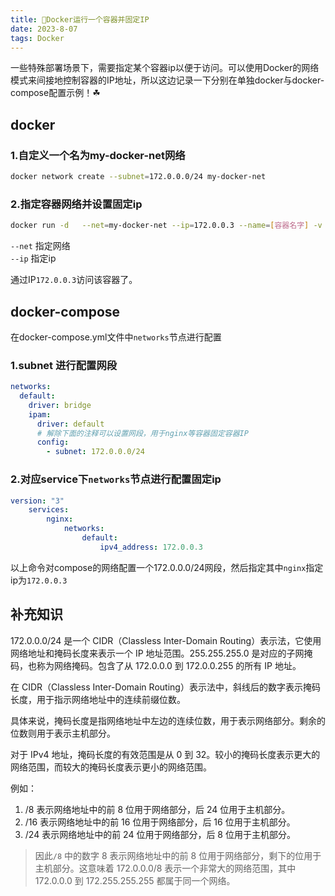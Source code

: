 ```yaml
---
title: 🫡Docker运行一个容器并固定IP
date: 2023-8-07
tags: Docker
---
```


一些特殊部署场景下，需要指定某个容器ip以便于访问。可以使用Docker的网络模式来间接地控制容器的IP地址，所以这边记录一下分别在单独docker与docker-compose配置示例！☘

## docker

### 1.自定义一个名为my-docker-net网络

```sh
docker network create --subnet=172.0.0.0/24 my-docker-net
```

### 2.指定容器网络并设置固定ip

```sh
docker run -d   --net=my-docker-net --ip=172.0.0.3 --name=[容器名字] -v [镜像名字]
```

`--net` 指定网络  
`--ip`  指定ip  

通过IP`172.0.0.3`访问该容器了。

## docker-compose

在docker-compose.yml文件中`networks`节点进行配置

### 1.subnet 进行配置网段

```yml
networks:
  default:
    driver: bridge
    ipam:
      driver: default
      # 解除下面的注释可以设置网段，用于nginx等容器固定容器IP
      config:
        - subnet: 172.0.0.0/24
```

### 2.对应service下`networks`节点进行配置固定ip

```yml
version: "3"
    services:
        nginx:
            networks:
                default:
                    ipv4_address: 172.0.0.3
```

以上命令对compose的网络配置一个172.0.0.0/24网段，然后指定其中`nginx`指定ip为`172.0.0.3`

<!--more-->
## 补充知识

172.0.0.0/24 是一个 CIDR（Classless Inter-Domain Routing）表示法，它使用网络地址和掩码长度来表示一个 IP 地址范围。255.255.255.0 是对应的子网掩码，也称为网络掩码。包含了从 172.0.0.0 到 172.0.0.255 的所有 IP 地址。

在 CIDR（Classless Inter-Domain Routing）表示法中，斜线后的数字表示掩码长度，用于指示网络地址中的连续前缀位数。

具体来说，掩码长度是指网络地址中左边的连续位数，用于表示网络部分。剩余的位数则用于表示主机部分。

对于 IPv4 地址，掩码长度的有效范围是从 0 到 32。较小的掩码长度表示更大的网络范围，而较大的掩码长度表示更小的网络范围。

例如：

1. /8 表示网络地址中的前 8 位用于网络部分，后 24 位用于主机部分。
2. /16 表示网络地址中的前 16 位用于网络部分，后 16 位用于主机部分。
3. /24 表示网络地址中的前 24 位用于网络部分，后 8 位用于主机部分。

> 因此`/8` 中的数字 8 表示网络地址中的前 8 位用于网络部分，剩下的位用于主机部分。这意味着 172.0.0.0/8 表示一个非常大的网络范围，其中 172.0.0.0 到 172.255.255.255 都属于同一个网络。
